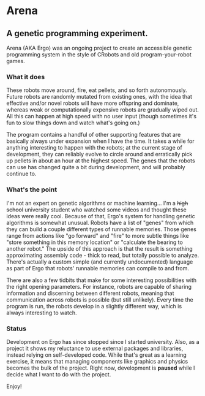 # Arena
## A genetic programming experiment.

Arena (AKA Ergo) was an ongoing project to create an accessible genetic programming system in the style of CRobots and old program-your-robot games.

### What it does
These robots move around, fire, eat pellets, and so forth autonomously. Future robots are randomly mutated from existing ones, with the idea that effective and/or novel robots will have more offspring and dominate, whereas weak or computationally expensive robots are gradually wiped out. All this can happen at high speed with no user input (though sometimes it's fun to slow things down and watch what's going on.)

The program contains a handful of other supporting features that are basically always under expansion when I have the time. It takes a while for anything interesting to happen with the robots; at the current stage of development, they can reliably evolve to circle around and erratically pick up pellets in about an hour at the highest speed. The genes that the robots can use has changed quite a bit during development, and will probably continue to.

### What's the point
I'm not an expert on genetic algorithms or machine learning... I'm a ~~high school~~ university student who watched some videos and thought these ideas were really cool. Because of that, Ergo's system for handling genetic algorithms is somewhat unusual. Robots have a list of "genes" from which they can build a couple different types of runnable memories. Those genes range from actions like "go forward" and "fire" to more subtle things like "store something in this memory location" or "calculate the bearing to another robot." The upside of this approach is that the result is something approximating assembly code - thick to read, but totally possible to analyze. There's actually a custom simple (and currently undocumented) language as part of Ergo that robots' runnable memories can compile to and from. 

There are also a few tidbits that make for some interesting possibilities with the right opening parameters. For instance, robots are capable of sharing information and discerning between different robots, meaning that communication across robots is possible (but still unlikely). Every time the program is run, the robots develop in a slightly different way, which is always interesting to watch. 

### Status
Development on Ergo has since stopped since I started university. Also, as a project it shows my reluctance to use external packages and libraries, instead relying on self-developed code. While that's great as a learning exercise, it means that managing components like graphics and physics becomes the bulk of the project. Right now, development is **paused** while I decide what I want to do with the project.

Enjoy!
